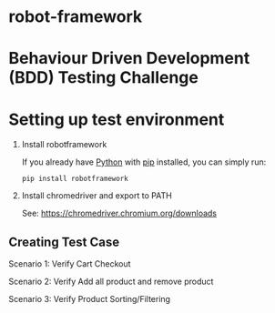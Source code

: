 # robot-framework

# Behaviour Driven Development (BDD) Testing Challenge

# Setting up test environment

1. Install robotframework

    If you already have [Python](https://www.python.org/) with [pip](https://pip.pypa.io/en/stable/) installed, you can simply run:
    
    ``` 
    pip install robotframework 
    ```
2. Install chromedriver and export to PATH

    See: https://chromedriver.chromium.org/downloads

## Creating Test Case
Scenario 1: Verify Cart Checkout

Scenario 2: Verify Add all product and remove product

Scenario 3: Verify Product Sorting/Filtering
